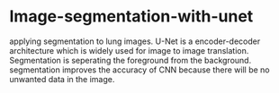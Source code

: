 # Image-segmentation-with-unet
applying segmentation to lung images. 
U-Net is a encoder-decoder architecture which is widely used for image to image translation.
Segmentation is seperating the foreground from the background.
segmentation improves the accuracy of CNN because there will be no unwanted data in the image.
